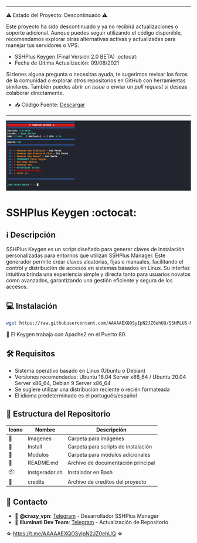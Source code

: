 ﻿----

⚠️ Estado del Proyecto: Descontinuado ⚠️

Este proyecto ha sido descontinuado y ya no recibirá actualizaciones o soporte adicional. Aunque puedes seguir utilizando el código disponible, recomendamos explorar otras alternativas activas y actualizadas para manejar tus servidores o VPS.

* SSHPlus Keygen (Final Versión 2.0 BETA) :octocat:
* Fecha de Última Actualización: 09/08/2021

Si tienes alguna pregunta o necesitas ayuda, te sugerimos revisar los foros de la comunidad o explorar otros repositorios en GitHub con herramientas similares. También puedes abrir un *issue* o enviar un *pull request* si deseas colaborar directamente.

* :inbox_tray: Código Fuente: [Descargar](https://raw.githubusercontent.com/AAAAAEXQOSyIpN2JZ0ehUQ/SSHPLUS-MANAGER-FREE/master/Install/Source-Code-SSHPlus.zip)

----

![logo](https://github.com/AAAAAEXQOSyIpN2JZ0ehUQ/SSHPLUS-MANAGER-FREE/blob/master/Imagenes/SSHPlus_Keygen.png)

# SSHPlus Keygen :octocat:

## :information_source: Descripción
SSHPlus Keygen es un script diseñado para generar claves de instalación personalizadas para entornos que utilizan SSHPlus Manager. Este generador permite crear claves aleatorias, fijas o manuales, facilitando el control y distribución de accesos en sistemas basados en Linux. Su interfaz intuitiva brinda una experiencia simple y directa tanto para usuarios novatos como avanzados, garantizando una gestión eficiente y segura de los accesos.

## :computer: Instalación
```bash
wget https://raw.githubusercontent.com/AAAAAEXQOSyIpN2JZ0ehUQ/SSHPLUS-MANAGER-FREE/refs/heads/master/Proyectos/SSHPlus_Keygen/instgerador.sh* && ./instgerador.sh
```

:memo: El Keygen trabaja con Apache2 en el Puerto 80.

## :hammer_and_wrench: Requisitos 

- Sistema operativo basado en Linux (Ubuntu o Debian)
- Versiones recomendadas: Ubuntu 18.04 Server x86_64 / Ubuntu 20.04 Server x86_64, Debian 9 Server x86_64
- Se sugiere utilizar una distribución reciente o recién formateada
- El idioma predeterminado es el portugués/español

## :open_file_folder: Estructura del Repositorio

| Icono            | Nombre         | Descripción                               |
|------------------|----------------|-------------------------------------------|
| :file_folder:    | Imagenes       | Carpeta para imágenes                     |
| :file_folder:    | Install        | Carpeta para scripts de instalación       |
| :file_folder:    | Modulos        | Carpeta para módulos adicionales          |
| :book:           | README.md      | Archivo de documentación principal        |
| :package:        | instgerador.sh | Instalador en Bash                        |
| :page_facing_up: | credits        | Archivo de creditos del proyecto          |

## :email: Contacto 
* :busts_in_silhouette: **@crazy_vpn**: [Telegram](https://t.me/crazy_vpn) - Desarrollador SSHPlus Manager
* :busts_in_silhouette: **illuminati Dev Team**: [Telegram](https://t.me/AAAAAEXQOSyIpN2JZ0ehUQ) - Actualización de Repositorio

☆ https://t.me/AAAAAEXQOSyIpN2JZ0ehUQ ☆
